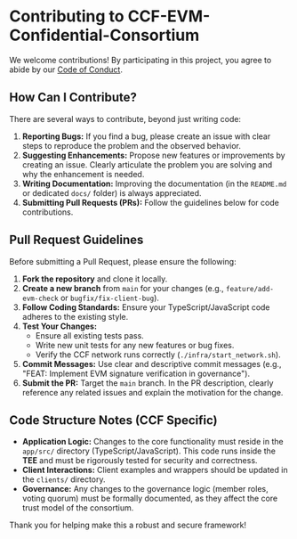 # Contributing to CCF-EVM-Confidential-Consortium

We welcome contributions! By participating in this project, you agree to abide by our [Code of Conduct](CODE_OF_CONDUCT.md).

## How Can I Contribute?

There are several ways to contribute, beyond just writing code:

1.  **Reporting Bugs:** If you find a bug, please create an issue with clear steps to reproduce the problem and the observed behavior.
2.  **Suggesting Enhancements:** Propose new features or improvements by creating an issue. Clearly articulate the problem you are solving and why the enhancement is needed.
3.  **Writing Documentation:** Improving the documentation (in the `README.md` or dedicated `docs/` folder) is always appreciated.
4.  **Submitting Pull Requests (PRs):** Follow the guidelines below for code contributions.

## Pull Request Guidelines

Before submitting a Pull Request, please ensure the following:

1.  **Fork the repository** and clone it locally.
2.  **Create a new branch** from `main` for your changes (e.g., `feature/add-evm-check` or `bugfix/fix-client-bug`).
3.  **Follow Coding Standards:** Ensure your TypeScript/JavaScript code adheres to the existing style.
4.  **Test Your Changes:**
    * Ensure all existing tests pass.
    * Write new unit tests for any new features or bug fixes.
    * Verify the CCF network runs correctly (`./infra/start_network.sh`).
5.  **Commit Messages:** Use clear and descriptive commit messages (e.g., "FEAT: Implement EVM signature verification in governance").
6.  **Submit the PR:** Target the `main` branch. In the PR description, clearly reference any related issues and explain the motivation for the change.

## Code Structure Notes (CCF Specific)

* **Application Logic:** Changes to the core functionality must reside in the `app/src/` directory (TypeScript/JavaScript). This code runs inside the **TEE** and must be rigorously tested for security and correctness.
* **Client Interactions:** Client examples and wrappers should be updated in the `clients/` directory.
* **Governance:** Any changes to the governance logic (member roles, voting quorum) must be formally documented, as they affect the core trust model of the consortium.

Thank you for helping make this a robust and secure framework!
